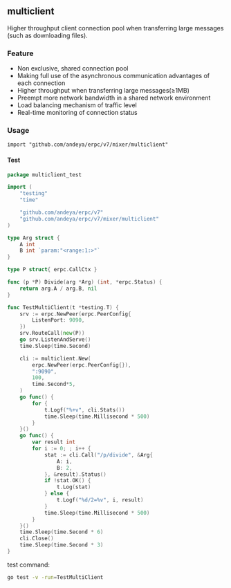 ## multiclient

Higher throughput client connection pool when transferring large messages (such as downloading files).

### Feature

- Non exclusive, shared connection pool
- Making full use of the asynchronous communication advantages of each connection
- Higher throughput when transferring large messages(≥1MB)
- Preempt more network bandwidth in a shared network environment
- Load balancing mechanism of traffic level
- Real-time monitoring of connection status

### Usage

`import "github.com/andeya/erpc/v7/mixer/multiclient"`

#### Test

```go
package multiclient_test

import (
	"testing"
	"time"

	"github.com/andeya/erpc/v7"
	"github.com/andeya/erpc/v7/mixer/multiclient"
)

type Arg struct {
	A int
	B int `param:"<range:1:>"`
}

type P struct{ erpc.CallCtx }

func (p *P) Divide(arg *Arg) (int, *erpc.Status) {
	return arg.A / arg.B, nil
}

func TestMultiClient(t *testing.T) {
	srv := erpc.NewPeer(erpc.PeerConfig{
		ListenPort: 9090,
	})
	srv.RouteCall(new(P))
	go srv.ListenAndServe()
	time.Sleep(time.Second)

	cli := multiclient.New(
		erpc.NewPeer(erpc.PeerConfig{}),
		":9090",
		100,
		time.Second*5,
	)
	go func() {
		for {
			t.Logf("%+v", cli.Stats())
			time.Sleep(time.Millisecond * 500)
		}
	}()
	go func() {
		var result int
		for i := 0; ; i++ {
			stat := cli.Call("/p/divide", &Arg{
				A: i,
				B: 2,
			}, &result).Status()
			if !stat.OK() {
				t.Log(stat)
			} else {
				t.Logf("%d/2=%v", i, result)
			}
			time.Sleep(time.Millisecond * 500)
		}
	}()
	time.Sleep(time.Second * 6)
	cli.Close()
	time.Sleep(time.Second * 3)
}
```

test command:

```sh
go test -v -run=TestMultiClient
```